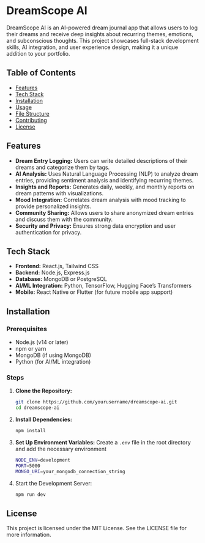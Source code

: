 # DreamScope AI

DreamScope AI is an AI-powered dream journal app that allows users to log their dreams and receive deep insights about recurring themes, emotions, and subconscious thoughts. This project showcases full-stack development skills, AI integration, and user experience design, making it a unique addition to your portfolio.

## Table of Contents

- [Features](#features)
- [Tech Stack](#tech-stack)
- [Installation](#installation)
- [Usage](#usage)
- [File Structure](#file-structure)
- [Contributing](#contributing)
- [License](#license)

## Features

- **Dream Entry Logging:** Users can write detailed descriptions of their dreams and categorize them by tags.
- **AI Analysis:** Uses Natural Language Processing (NLP) to analyze dream entries, providing sentiment analysis and identifying recurring themes.
- **Insights and Reports:** Generates daily, weekly, and monthly reports on dream patterns with visualizations.
- **Mood Integration:** Correlates dream analysis with mood tracking to provide personalized insights.
- **Community Sharing:** Allows users to share anonymized dream entries and discuss them with the community.
- **Security and Privacy:** Ensures strong data encryption and user authentication for privacy.

## Tech Stack

- **Frontend:** React.js, Tailwind CSS
- **Backend:** Node.js, Express.js
- **Database:** MongoDB or PostgreSQL
- **AI/ML Integration:** Python, TensorFlow, Hugging Face’s Transformers
- **Mobile:** React Native or Flutter (for future mobile app support)

## Installation

### Prerequisites

- Node.js (v14 or later)
- npm or yarn
- MongoDB (if using MongoDB)
- Python (for AI/ML integration)

### Steps

1. **Clone the Repository:**

   ```bash
   git clone https://github.com/yourusername/dreamscope-ai.git
   cd dreamscope-ai
   ```

2. **Install Dependencies:**

   ```bash
   npm install
   ```

3. **Set Up Environment Variables:**
   Create a `.env` file in the root directory and add the necessary environment
   ```bash
   NODE_ENV=development
   PORT=5000
   MONGO_URI=your_mongodb_connection_string
   ```
4. Start the Development Server:
   ```bash
   npm run dev
   ```

## License

This project is licensed under the MIT License. See the LICENSE file for more information.
